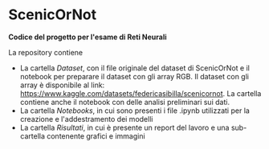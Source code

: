 # ScenicOrNot
**Codice del progetto per l'esame di Reti Neurali**

La repository contiene

* La cartella *Dataset*, con il file originale del dataset di ScenicOrNot e il notebook per preparare il dataset con gli array RGB. Il dataset con gli array è disponibile al link: https://www.kaggle.com/datasets/federicasibilla/scenicornot. La cartella contiene anche il notebook con delle analisi preliminari sui dati.
* La cartella *Notebooks*, in cui sono presenti i file .ipynb utilizzati per la creazione e l'addestramento dei modelli
* La cartella *Risultati*, in cui è presente un report del lavoro e una sub-cartella contenente grafici e immagini
